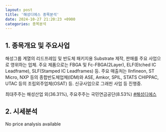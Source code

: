 ```yaml
---
layout: post
title: '해성디에스 종목분석'
date: 2024-10-27 21:20:23 +0900
categories: 종목분석
---
```


## 1. 종목개요 및 주요사업

해성그룹 계열의 리드프레임 및 반도체 패키지용 Substrate 제작, 판매를 주요 사업으로 영위하는 업체. 주요 제품으로는 FBGA 및 Fc-FBGA(2Layer), ELF(Etched IC Leadframe), SLF(Stamped IC Leadframes) 등. 주요 매출처는 IInfineon, ST Micro, NXP 등의 종합반도체업체(IDM)와 ASE, Amkor, SPIL, STATS CHIPPAC, UTAC 등의 조립외주업체(OSAT) 등. 신규사업으로 그래핀 사업 등 진행중.

최대주주는 해성산업 외(36.31%), 주요주주는 국민연금공단(8.53%)
[#해성디에스](#)

## 2. 시세분석

No price analysis available
